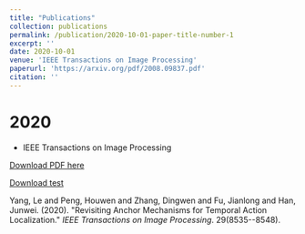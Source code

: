 ```yaml
---
title: "Publications"
collection: publications
permalink: /publication/2020-10-01-paper-title-number-1
excerpt: ''
date: 2020-10-01
venue: 'IEEE Transactions on Image Processing'
paperurl: 'https://arxiv.org/pdf/2008.09837.pdf'
citation: ''
---
```


2020
======
* IEEE Transactions on Image Processing

[Download PDF here](https://arxiv.org/pdf/2008.09837.pdf)

[Download test](https://jinaoao.github.io/files/paper1.pdf)

Yang, Le and Peng, Houwen and Zhang, Dingwen and Fu, Jianlong and Han, Junwei. (2020). &quot;Revisiting Anchor Mechanisms for Temporal Action Localization.&quot; <i>IEEE Transactions on Image Processing</i>. 29(8535--8548).
